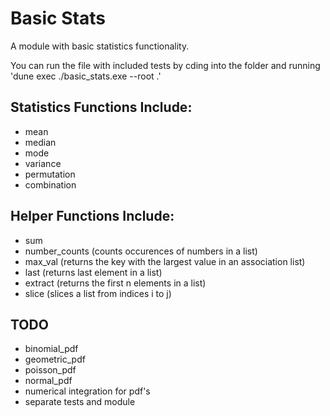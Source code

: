 # Basic Stats

A module with basic statistics functionality.

You can run the file with included tests by cding into the folder and running 'dune exec ./basic_stats.exe --root .'

## Statistics Functions Include:
- mean
- median
- mode
- variance
- permutation
- combination

## Helper Functions Include: 
- sum
- number_counts (counts occurences of numbers in a list)
- max_val (returns the key with the largest value in an association list)
- last (returns last element in a list)
- extract (returns the first n elements in a list)
- slice (slices a list from indices i to j)


## TODO
- binomial_pdf
- geometric_pdf 
- poisson_pdf
- normal_pdf
- numerical integration for pdf's
- separate tests and module